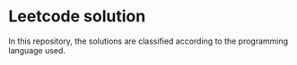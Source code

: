 # Leetcode solution

In this repository, the solutions are classified according to the programming language used. 
